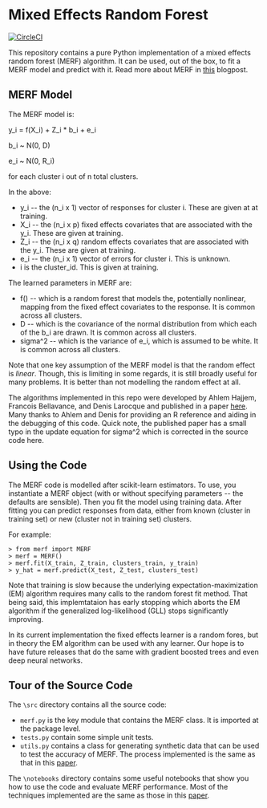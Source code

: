 # Mixed Effects Random Forest

[![CircleCI](https://circleci.com/gh/manifoldai/merf.svg?style=svg)](https://circleci.com/gh/manifoldai/merf)

This repository contains a pure Python implementation of a mixed effects random forest (MERF) algorithm. It can be used, out of the box, to fit a MERF model and predict with it.
Read more about MERF in [this](https://towardsdatascience.com/mixed-effects-random-forests-6ecbb85cb177) blogpost. 

## MERF Model

The MERF model is:

y_i = f(X_i) + Z_i * b_i + e_i

b_i ~ N(0, D)

e_i ~ N(0, R_i)

for each cluster i out of n total clusters.

In the above:

* y_i -- the (n_i x 1) vector of responses for cluster i. These are given at at training.
* X_i -- the (n_i x p) fixed effects covariates that are associated with the y_i. These are given at training.
* Z_i -- the (n_i x q) random effects covariates that are associated with the y_i. These are given at training.
* e_i -- the (n_i x 1) vector of errors for cluster i. This is unknown.
* i is the cluster_id. This is given at training.

The learned parameters in MERF are:
* f() -- which is a random forest that models the, potentially nonlinear, mapping from the fixed effect covariates to the response. It is common across all clusters.
* D -- which is the covariance of the normal distribution from which each of the b_i are drawn. It is common across all clusters.
* sigma^2 -- which is the variance of e_i, which is assumed to be white.  It is common across all clusters.

Note that one key assumption of the MERF model is that the random effect is *linear*.  Though, this is limiting in some regards, it is still broadly useful for many problems. It is better than not modelling the random effect at all.

The algorithms implemented in this repo were developed by Ahlem Hajjem, Francois Bellavance, and Denis Larocque and published in a paper [here](http://www.tandfonline.com/doi/abs/10.1080/00949655.2012.741599).  Many thanks to Ahlem and Denis for providing an R reference and aiding in the debugging of this code. Quick note, the published paper has a small typo in the update equation for sigma^2 which is corrected in the source code here.

## Using the Code

The MERF code is modelled after scikit-learn estimators.  To use, you instantiate a MERF object (with or without specifying parameters -- the defaults are sensible). Then you fit the model using training data. After fitting you can predict responses from data, either from known (cluster in training set) or new (cluster not in training set) clusters.

For example:

```
> from merf import MERF
> merf = MERF()
> merf.fit(X_train, Z_train, clusters_train, y_train)
> y_hat = merf.predict(X_test, Z_test, clusters_test)
```

Note that training is slow because the underlying expectation-maximization (EM) algorithm requires many calls to the random forest fit method. That being said, this implemtataion has early stopping which aborts the EM algorithm if the generalized log-likelihood (GLL) stops significantly improving.

In its current implementation the fixed effects learner is a random fores, but in theory the EM algorithm can be used with any learner. Our hope is to have future releases that do the same with gradient boosted trees and even deep neural networks.

## Tour of the Source Code

The `\src` directory contains all the source code:

* `merf.py` is the key module that contains the MERF class. It is imported at the package level.
* `tests.py` contain some simple unit tests.
* `utils.py` contains a class for generating synthetic data that can be used to test the accuracy of MERF.  The process implemented is the same as that in this [paper](http://www.tandfonline.com/doi/abs/10.1080/00949655.2012.741599).

The `\notebooks` directory contains some useful notebooks that show you how to use the code and evaluate MERF performance.  Most of the techniques implemented are the same as those in this [paper](http://www.tandfonline.com/doi/abs/10.1080/00949655.2012.741599).
